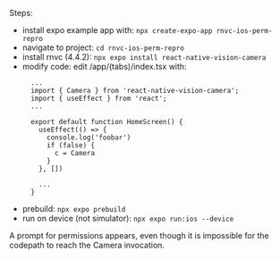 Steps:

- install expo example app with: `npx create-expo-app rnvc-ios-perm-repro`
- navigate to project: `cd rnvc-ios-perm-repro`
- install rnvc (4.4.2): `npx expo install react-native-vision-camera`
- modify code:
  edit /app/(tabs)/index.tsx with:
  ```
    ...
    import { Camera } from 'react-native-vision-camera';
    import { useEffect } from 'react';
    ...

    export default function HomeScreen() {
      useEffect(() => {
        console.log('foobar')
        if (false) {
          c = Camera
        }
      }, [])

      ...
    }
  ```
- prebuild: `npx expo prebuild`
- run on device (not simulator): `npx expo run:ios --device`

A prompt for permissions appears, even though it is impossible for the codepath to reach the Camera invocation.
